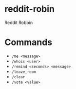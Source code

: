 # reddit-robin
Reddit Robbin

# Commands
- `/me <message>`
- `/whois <user>`
- `/remind <seconds> <message>`
- `/leave_room`
- `/clear`
- `/vote <value>`
